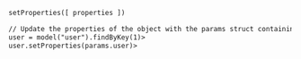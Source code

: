 ```coldfusion
setProperties([ properties ])
```
```coldfusion
// Update the properties of the object with the params struct containing the values of a form post
user = model("user").findByKey(1)>
user.setProperties(params.user)>
```
